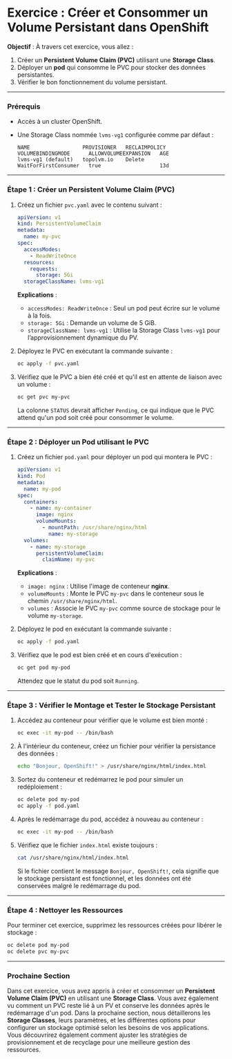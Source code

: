 # Exercice : Créer et Consommer un Volume Persistant dans OpenShift

**Objectif** : À travers cet exercice, vous allez :

1. Créer un **Persistent Volume Claim (PVC)** utilisant une **Storage Class**.
2. Déployer un **pod** qui consomme le PVC pour stocker des données persistantes.
3. Vérifier le bon fonctionnement du volume persistant.

---

### Prérequis

- Accès à un cluster OpenShift.
- Une Storage Class nommée `lvms-vg1` configurée comme par défaut :

  ```
  NAME                 PROVISIONER   RECLAIMPOLICY   VOLUMEBINDINGMODE      ALLOWVOLUMEEXPANSION   AGE
  lvms-vg1 (default)   topolvm.io    Delete          WaitForFirstConsumer   true                   13d
  ```

---

### Étape 1 : Créer un Persistent Volume Claim (PVC)

1. Créez un fichier `pvc.yaml` avec le contenu suivant :

   ```yaml
   apiVersion: v1
   kind: PersistentVolumeClaim
   metadata:
     name: my-pvc
   spec:
     accessModes:
       - ReadWriteOnce
     resources:
       requests:
         storage: 5Gi
     storageClassName: lvms-vg1
   ```

   **Explications** :
   - `accessModes: ReadWriteOnce` : Seul un pod peut écrire sur le volume à la fois.
   - `storage: 5Gi` : Demande un volume de 5 GiB.
   - `storageClassName: lvms-vg1` : Utilise la Storage Class `lvms-vg1` pour l’approvisionnement dynamique du PV.

2. Déployez le PVC en exécutant la commande suivante :

   ```bash
   oc apply -f pvc.yaml
   ```

3. Vérifiez que le PVC a bien été créé et qu'il est en attente de liaison avec un volume :

   ```bash
   oc get pvc my-pvc
   ```

   La colonne `STATUS` devrait afficher `Pending`, ce qui indique que le PVC attend qu'un pod soit créé pour consommer le volume.

---

### Étape 2 : Déployer un Pod utilisant le PVC

1. Créez un fichier `pod.yaml` pour déployer un pod qui montera le PVC :

   ```yaml
   apiVersion: v1
   kind: Pod
   metadata:
     name: my-pod
   spec:
     containers:
       - name: my-container
         image: nginx
         volumeMounts:
           - mountPath: /usr/share/nginx/html
             name: my-storage
     volumes:
       - name: my-storage
         persistentVolumeClaim:
           claimName: my-pvc
   ```

   **Explications** :
   - `image: nginx` : Utilise l'image de conteneur **nginx**.
   - `volumeMounts` : Monte le PVC `my-pvc` dans le conteneur sous le chemin `/usr/share/nginx/html`.
   - `volumes` : Associe le PVC `my-pvc` comme source de stockage pour le volume `my-storage`.

2. Déployez le pod en exécutant la commande suivante :

   ```bash
   oc apply -f pod.yaml
   ```

3. Vérifiez que le pod est bien créé et en cours d'exécution :

   ```bash
   oc get pod my-pod
   ```

   Attendez que le statut du pod soit `Running`.

---

### Étape 3 : Vérifier le Montage et Tester le Stockage Persistant

1. Accédez au conteneur pour vérifier que le volume est bien monté :

   ```bash
   oc exec -it my-pod -- /bin/bash
   ```

2. À l'intérieur du conteneur, créez un fichier pour vérifier la persistance des données :

   ```bash
   echo "Bonjour, OpenShift!" > /usr/share/nginx/html/index.html
   ```

3. Sortez du conteneur et redémarrez le pod pour simuler un redéploiement :

   ```bash
   oc delete pod my-pod
   oc apply -f pod.yaml
   ```

4. Après le redémarrage du pod, accédez à nouveau au conteneur :

   ```bash
   oc exec -it my-pod -- /bin/bash
   ```

5. Vérifiez que le fichier `index.html` existe toujours :

   ```bash
   cat /usr/share/nginx/html/index.html
   ```

   Si le fichier contient le message `Bonjour, OpenShift!`, cela signifie que le stockage persistant est fonctionnel, et les données ont été conservées malgré le redémarrage du pod.

---

### Étape 4 : Nettoyer les Ressources

Pour terminer cet exercice, supprimez les ressources créées pour libérer le stockage :

```bash
oc delete pod my-pod
oc delete pvc my-pvc
```

---

### Prochaine Section

Dans cet exercice, vous avez appris à créer et consommer un **Persistent Volume Claim (PVC)** en utilisant une **Storage Class**. Vous avez également vu comment un PVC reste lié à un PV et conserve les données après le redémarrage d'un pod. Dans la prochaine section, nous détaillerons les **Storage Classes**, leurs paramètres, et les différentes options pour configurer un stockage optimisé selon les besoins de vos applications. Vous découvrirez également comment ajuster les stratégies de provisionnement et de recyclage pour une meilleure gestion des ressources.
